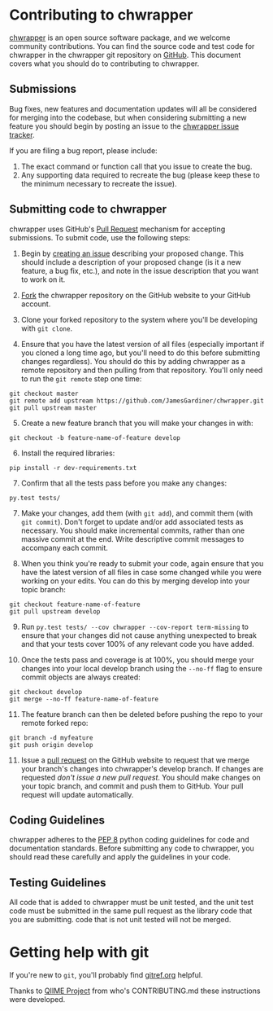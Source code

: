 Contributing to chwrapper
=========================

[chwrapper](http://chwrapper.readthedocs.org/en/latest/) is an open source software package, and we welcome community contributions. You can find the source code and test code for chwrapper in the chwrapper git repository on [GitHub](https://github.com/JamesGardiner/chwrapper). This document covers what you should do to contributing to chwrapper.

Submissions
-----------

Bug fixes, new features and documentation updates will all be considered for merging into the codebase, but when considering submitting a new feature you should begin by posting an issue to the [chwrapper issue tracker](https://github.com/JamesGardiner/chwrapper/issues).

 If you are filing a bug report, please include:

 1. The exact command or function call that you issue to create the bug.
 2. Any supporting data required to recreate the bug (please keep these to the minimum necessary to recreate the issue).


Submitting code to chwrapper
------------------------

chwrapper uses GitHub's [Pull Request](https://help.github.com/articles/using-pull-requests) mechanism for accepting submissions. To submit code, use the following steps:

1. Begin by [creating an issue](https://github.com/JamesGardiner/chwrapper/issues) describing your proposed change. This should include a description of your proposed change (is it a new feature, a bug fix, etc.), and note in the issue description that you want to work on it.

2. [Fork](https://help.github.com/articles/fork-a-repo) the chwrapper repository on the GitHub website to your GitHub account.

3. Clone your forked repository to the system where you'll be developing with ``git clone``.

4. Ensure that you have the latest version of all files (especially important if you cloned a long time ago, but you'll need to do this before submitting changes regardless). You should do this by adding chwrapper as a remote repository and then pulling from that repository. You'll only need to run the ``git remote`` step one time:
```
git checkout master
git remote add upstream https://github.com/JamesGardiner/chwrapper.git
git pull upstream master
```

5. Create a new feature branch that you will make your changes in with:
```
git checkout -b feature-name-of-feature develop
```

6. Install the required libraries:
```
pip install -r dev-requirements.txt
```

7. Confirm that all the tests pass before you make any changes:
```
py.test tests/
```

7. Make your changes, add them (with ``git add``), and commit them (with ``git commit``). Don't forget to update and/or add associated tests as necessary. You should make incremental commits, rather than one massive commit at the end. Write descriptive commit messages to accompany each commit.

8. When you think you're ready to submit your code, again ensure that you have the latest version of all files in case some changed while you were working on your edits. You can do this by merging develop into your topic branch:
```
git checkout feature-name-of-feature
git pull upstream develop
```

9. Run ``py.test tests/ --cov chwrapper --cov-report term-missing`` to ensure that your changes did not cause anything unexpected to break and that your tests cover 100% of any relevant code you have added.

10. Once the tests pass and coverage is at 100%, you should merge your changes into your local develop branch using the ``--no-ff`` flag to ensure commit objects are always created:
```
git checkout develop
git merge --no-ff feature-name-of-feature
```

11. The feature branch can then be deleted before pushing the repo to your remote forked repo:
```
git branch -d myfeature
git push origin develop
```

11. Issue a [pull request](https://help.github.com/articles/using-pull-requests) on the GitHub website to request that we merge your branch's changes into chwrapper's develop branch. If changes are requested *don't issue a new pull request*. You should make changes on your topic branch, and commit and push them to GitHub. Your pull request will update automatically.

Coding Guidelines
-----------------

chwrapper adheres to the [PEP 8](http://www.python.org/dev/peps/pep-0008/) python coding guidelines for code and documentation standards. Before submitting any code to chwrapper, you should read these carefully and apply the guidelines in your code.


Testing Guidelines
------------------

All code that is added to chwrapper must be unit tested, and the unit test code must be submitted in the same pull request as the library code that you are submitting. code that is not unit tested will not be merged.


Getting help with git
=====================

If you're new to ``git``, you'll probably find [gitref.org](http://gitref.org/) helpful.

Thanks to [QIIME Project](https://github.com/biocore/qiime/) from who's  CONTRIBUTING.md these instructions were developed.
